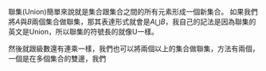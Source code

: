 聯集(Union)簡單來說就是集合跟集合之間的所有元素形成一個新集合。
如果我們將$A$與$B$兩個集合做聯集，那其表達形式就會是$A\bigcup B$，我自己的記法是因為聯集的英文是Union，所以聯集的符號長的就像U一樣。

然後就跟級數還有連乘一樣，我們也可以將兩個以上的集合做聯集，方法有兩個，一個是在多個集合的雙邊，我們
